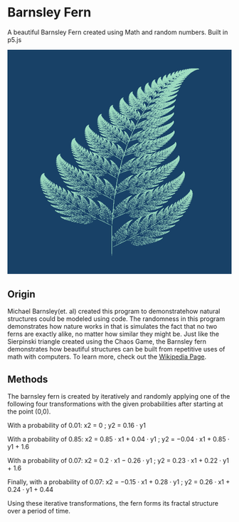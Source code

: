 # Barnsley Fern
A beautiful Barnsley Fern created using Math and random numbers. Built in p5.js

![The Barnsley Fern. Looks like a leaf curving to the right.](https://github.com/Sarthak-Dayal/Barnsley-Fern/blob/master/image.png)

## Origin
Michael Barnsley(et. al) created this program to demonstratehow natural structures could be modeled using code. 
The randomness in this program demonstrates how nature works in that is simulates the fact that no two ferns are exactly alike, no matter how similar they might be. 
Just like the Sierpinski triangle created using the Chaos Game, the Barnsley fern demonstrates how beautiful structures can be built from repetitive uses of math with computers.
To learn more, check out the [Wikipedia Page](https://en.wikipedia.org/wiki/Barnsley_fern).

## Methods
The barnsley fern is created by iteratively and randomly applying one of the following four transformations with the given probabilities after starting at the point (0,0).

With a probability of 0.01: x2 = 0 ; y2 = 0.16 · y1

With a probability of 0.85: x2 = 0.85 · x1 + 0.04 · y1 ; y2 = −0.04 · x1 + 0.85 · y1 + 1.6

With a probability of 0.07: x2 = 0.2 · x1 − 0.26 · y1 ; y2 = 0.23 · x1 + 0.22 · y1 + 1.6

Finally, with a probability of 0.07: x2 = −0.15 · x1 + 0.28 · y1 ; y2 = 0.26 · x1 + 0.24 · y1 + 0.44

Using these iterative transformations, the fern forms its fractal structure over a period of time.
